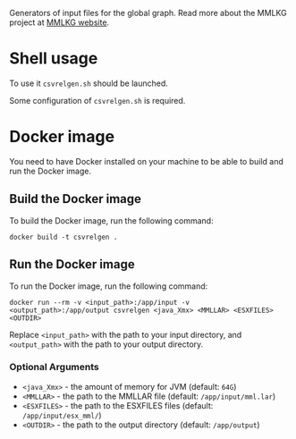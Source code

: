 Generators of input files for the global graph.
Read more about the MMLKG project at [MMLKG website](https://mmlkg.uwb.edu.pl).

# Shell usage

To use it `csvrelgen.sh` should be launched.

Some configuration of `csvrelgen.sh` is required.

# Docker image

You need to have Docker installed on your machine to be able to build and run the Docker image.

## Build the Docker image

To build the Docker image, run the following command:

```shell
docker build -t csvrelgen .
```

## Run the Docker image

To run the Docker image, run the following command:

```shell
docker run --rm -v <input_path>:/app/input -v <output_path>:/app/output csvrelgen <java_Xmx> <MMLLAR> <ESXFILES> <OUTDIR>
```

Replace `<input_path>` with the path to your input directory, and `<output_path>` with the path to your output directory.

### Optional Arguments

* `<java_Xmx>` - the amount of memory for JVM (default: `64G`)
* `<MMLLAR>` - the path to the MMLLAR file (default: `/app/input/mml.lar`)
* `<ESXFILES>` - the path to the ESXFILES files (default: `/app/input/esx_mml/`)
* `<OUTDIR>` - the path to the output directory (default: `/app/output`)